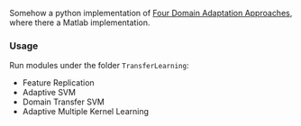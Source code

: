 Somehow a python implementation of [Four Domain Adaptation Approaches](http://vc.sce.ntu.edu.sg/index_files/VisualEventRecognition/VisualEventRecognition.html), where there a Matlab implementation.

### Usage

Run modules under the folder `TransferLearning`:

* Feature Replication
* Adaptive SVM
* Domain Transfer SVM
* Adaptive Multiple Kernel Learning

 
